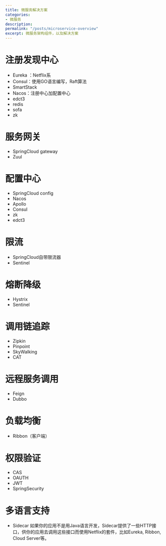 ```yaml
---
title: 微服务解决方案
categories:
- 微服务
description: 
permalink: "/posts/microservice-overview"
excerpt: 微服务架构组件，以及解决方案
---
```


# 注册发现中心

+ Eureka ：Netflix系
+ Consul：使用GO语言编写，Raft算法
+ SmartStack
+ Nacos：注册中心加配置中心
+ edct3
+ redis
+ sofa
+ zk

# 服务网关

+ SpringCloud gateway
+ Zuul

# 配置中心

+ SpringCloud config
+ Nacos
+ Apollo
+ Consul
+ zk
+ edct3

# 限流
+ SpringCloud自带限流器
+ Sentinel

# 熔断降级
+ Hystrix
+ Sentinel

# 调用链追踪
+ Zipkin
+ Pinpoint
+ SkyWalking
+ CAT

# 远程服务调用
+ Feign
+ Dubbo

# 负载均衡
+ Ribbon（客户端）

# 权限验证
+ CAS
+ OAUTH
+ JWT
+ SpringSecurity

# 多语言支持
+ Sidecar
如果你的应用不是用Java语言开发，Sidecar提供了一些HTTP接口，供你的应用去调用这些接口而使用Netflix的套件，比如Eureka, Ribbon, Cloud Server等。

